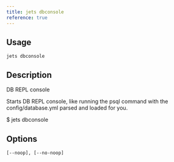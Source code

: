 ```yaml
---
title: jets dbconsole
reference: true
---
```


## Usage

    jets dbconsole

## Description

DB REPL console

Starts DB REPL console, like running the psql command with the config/database.yml parsed and loaded for you.

$ jets dbconsole

## Options

```
[--noop], [--no-noop]  
```

